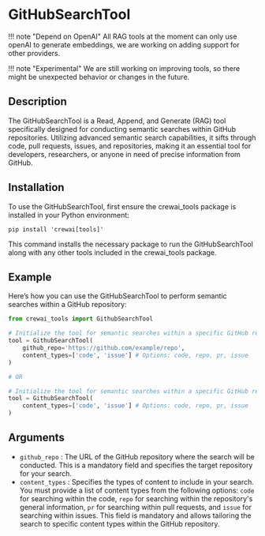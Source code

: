 # GitHubSearchTool

!!! note "Depend on OpenAI"
    All RAG tools at the moment can only use openAI to generate embeddings, we are working on adding support for other providers.

!!! note "Experimental"
    We are still working on improving tools, so there might be unexpected behavior or changes in the future.

## Description
The GitHubSearchTool is a Read, Append, and Generate (RAG) tool specifically designed for conducting semantic searches within GitHub repositories. Utilizing advanced semantic search capabilities, it sifts through code, pull requests, issues, and repositories, making it an essential tool for developers, researchers, or anyone in need of precise information from GitHub.

## Installation
To use the GitHubSearchTool, first ensure the crewai_tools package is installed in your Python environment:

```shell
pip install 'crewai[tools]'
```

This command installs the necessary package to run the GitHubSearchTool along with any other tools included in the crewai_tools package.

## Example
Here’s how you can use the GitHubSearchTool to perform semantic searches within a GitHub repository:
```python
from crewai_tools import GithubSearchTool

# Initialize the tool for semantic searches within a specific GitHub repository
tool = GithubSearchTool(
	github_repo='https://github.com/example/repo',
	content_types=['code', 'issue'] # Options: code, repo, pr, issue
)

# OR

# Initialize the tool for semantic searches within a specific GitHub repository, so the agent can search any repository if it learns about during its execution
tool = GithubSearchTool(
	content_types=['code', 'issue'] # Options: code, repo, pr, issue
)
```

## Arguments
- `github_repo` : The URL of the GitHub repository where the search will be conducted. This is a mandatory field and specifies the target repository for your search.
- `content_types` : Specifies the types of content to include in your search. You must provide a list of content types from the following options: `code` for searching within the code, `repo` for searching within the repository's general information, `pr` for searching within pull requests, and `issue` for searching within issues. This field is mandatory and allows tailoring the search to specific content types within the GitHub repository.
